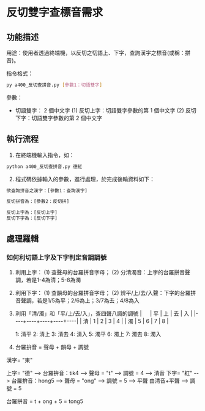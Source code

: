 # 反切雙字查標音需求

## 功能描述

用途：使用者透過終端機，以反切之切語上、下字，查詢漢字之標音(或稱：拼音)。 

指令格式：

```bash
py a400_反切查拼音.py [參數1：切語雙字]
```

參數：

- 切語雙字： 2 個中文字
   (1) 反切上字：切語雙字參數的第 1 個中文字
   (2) 反切下字：切語雙字參數的第 2 個中文字

## 執行流程

1. 在終端機輸入指令，如：

```bash
python a400_反切查拼音.py 德紅
```

2. 程式碼依據輸入的參數，進行處理，於完成後輸資料如下：

```bash
欲查詢拼音之漢字：[參數1：查詢漢字]

反切拼音為：[參數2：反切拼]

反切上字為：[反切上字]
反切下字為：[反切下字]
```

## 處理羅輯

### 如何利切語上字及下字判定音調調號

1. 利用上字：
   (1) 查聲母的台羅拼音字母；
   (2) 分清濁音：上字的台羅拼音聲調，若是1-4為清；5-8為濁

2. 利用下字：
   (1) 查韻母的台羅拼音字母；
   (2) 辨平/上/去/入聲：下字的台羅拼音聲調，若是1/5為平；2/6為上；3/7為去；4/8為入

3. 利用「清/濁」和「平/上/去/入」，查四聲八調的調號
   | 　 | 平 | 上 | 去 | 入 |
   |----+----+----+----+----|
   | 清 |  1 |  2 |  3 |  4 |
   | 濁 |  5 |  6 |  7 |  8 |

    1: 清平 
    2: 清上
    3: 清去
    4: 清入
    5: 濁平
    6: 濁上
    7: 濁去
    8: 濁入

4. 台羅拚音 = 聲母 + 韻母 + 調號

漢字= "東"

上字= "德" --> 台羅拚音：tik4  --> 聲母 = "t"   --> 調號 = 4 --> 清音
下字= "紅" --> 台羅拚音：hong5 --> 聲母 = "ong" --> 調號 = 5 --> 平聲
由清音+平聲 --> 調號 = 5

台羅拼音 = t + ong + 5 = tong5



